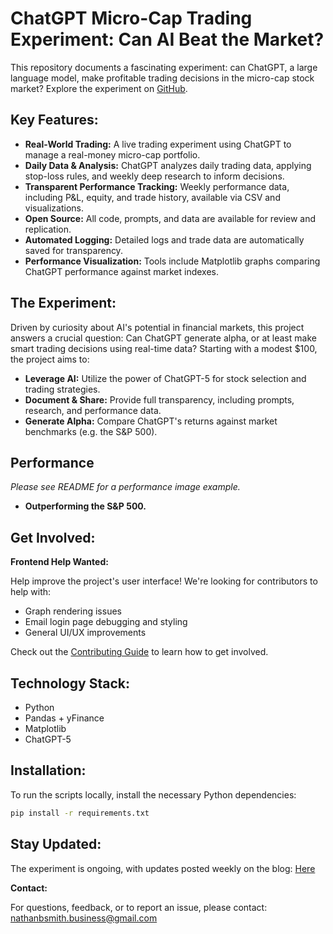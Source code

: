 # ChatGPT Micro-Cap Trading Experiment: Can AI Beat the Market?

This repository documents a fascinating experiment: can ChatGPT, a large language model, make profitable trading decisions in the micro-cap stock market? Explore the experiment on [GitHub](https://github.com/LuckyOne7777/ChatGPT-Micro-Cap-Experiment).

## Key Features:

*   **Real-World Trading:** A live trading experiment using ChatGPT to manage a real-money micro-cap portfolio.
*   **Daily Data & Analysis:** ChatGPT analyzes daily trading data, applying stop-loss rules, and weekly deep research to inform decisions.
*   **Transparent Performance Tracking:** Weekly performance data, including P&L, equity, and trade history, available via CSV and visualizations.
*   **Open Source:** All code, prompts, and data are available for review and replication.
*   **Automated Logging:** Detailed logs and trade data are automatically saved for transparency.
*   **Performance Visualization:** Tools include Matplotlib graphs comparing ChatGPT performance against market indexes.

## The Experiment:

Driven by curiosity about AI's potential in financial markets, this project answers a crucial question: Can ChatGPT generate alpha, or at least make smart trading decisions using real-time data? Starting with a modest $100, the project aims to:

*   **Leverage AI:** Utilize the power of ChatGPT-5 for stock selection and trading strategies.
*   **Document & Share:** Provide full transparency, including prompts, research, and performance data.
*   **Generate Alpha:** Compare ChatGPT's returns against market benchmarks (e.g. the S&P 500).

## Performance

_Please see README for a performance image example._

*   **Outperforming the S&P 500.**

## Get Involved:

**Frontend Help Wanted:**

Help improve the project's user interface! We're looking for contributors to help with:

*   Graph rendering issues
*   Email login page debugging and styling
*   General UI/UX improvements

Check out the [Contributing Guide](https://github.com/LuckyOne7777/ChatGPT-Portfolio-Overhaul/blob/main/CONTRIBUTING.md) to learn how to get involved.

## Technology Stack:

*   Python
*   Pandas + yFinance
*   Matplotlib
*   ChatGPT-5

## Installation:

To run the scripts locally, install the necessary Python dependencies:

```bash
pip install -r requirements.txt
```

## Stay Updated:

The experiment is ongoing, with updates posted weekly on the blog: [Here](https://nathanbsmith729.substack.com)

**Contact:**

For questions, feedback, or to report an issue, please contact: [nathanbsmith.business@gmail.com](mailto:nathanbsmith.business@gmail.com)